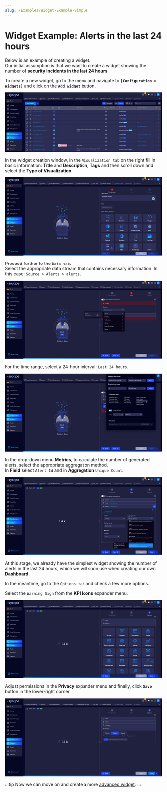```yaml
---
slug: /Examples/Widget-Example-Simple
---
```


# Widget Example: Alerts in the last 24 hours

Below is an example of creating a widget.  
Our initial assumption is that we want to create a widget showing the number of **security incidents in the last 24 hours**.

To create a new widget, go to the menu and navigate to **`[Configuration > Widgets]`** and click on the **`Add widget`** button.

![Add widget](assets/add-widget.png)

In the widget creation window, in the `Visualization tab` on the right fill in basic information: **Title** and **Description**, **Tags** and then scroll down and select the **Type of Visualization**.

![Tab Visualization](assets/visualization.png)

Proceed further to the `Data tab`.  
Select the appropriate data stream that contains necessary information. In this case: `Source > Alerts > alerts`.

![Source](assets/source.png)

For the time range, select a 24-hour interval: `Last 24 hours`.

![Time](assets/time.png)

In the drop-down menu **Metrics**, to calculate the number of generated alerts, select the appropriate aggregation method.  
In **Field** select `Alert Id` and in **Aggregation** `Unique Count`.  

![Metric Fields](assets/metric-fields.png)

At this stage, we already have the simplest widget showing the number of alerts in the last 24 hours, which we will soon use when creating our own **Dashboard**.  

In the meantime, go to the `Options tab` and check a few more options.

Select the `Warning Sign` from the **KPI Icons** expander menu.

![Warning Sign](assets/warning.png)

Adjust permissions in the **Privacy** expander menu and finally, click **`Save`** button in the lower-right corner.

![Save Button](assets/save.png)


:::tip
Now we can move on and create a more [advanced widget](/Examples/Widget-Example-Advanced).
:::
